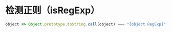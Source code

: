 # 检测正则（isRegExp）

```js
object => Object.prototype.toString.call(object) === "[object RegExp]";
```
